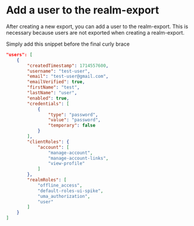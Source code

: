 # Add a user to the realm-export

After creating a new export, you can add a user to the realm-export.
This is necessary because users are not exported when creating a realm-export.

Simply add this snippet before the final curly brace

```json
"users": [
    {
        "createdTimestamp": 1714557600,
        "username": "test-user",
        "email": "test-user@gmail.com",
        "emailVerified": true,
        "firstName": "test",
        "lastName": "user",
        "enabled": true,
        "credentials": [
            {
                "type": "password",
                "value": "password",
                "temporary": false
            }
        ],
        "clientRoles": {
            "account": [
                "manage-account",
                "manage-account-links",
                "view-profile"
            ]
        },
        "realmRoles": [
            "offline_access",
            "default-roles-ui-spike",
            "uma_authorization",
            "user"
        ]
    }
]
```
